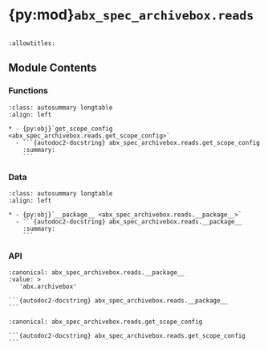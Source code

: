 # {py:mod}`abx_spec_archivebox.reads`

```{py:module} abx_spec_archivebox.reads
```

```{autodoc2-docstring} abx_spec_archivebox.reads
:allowtitles:
```

## Module Contents

### Functions

````{list-table}
:class: autosummary longtable
:align: left

* - {py:obj}`get_scope_config <abx_spec_archivebox.reads.get_scope_config>`
  - ```{autodoc2-docstring} abx_spec_archivebox.reads.get_scope_config
    :summary:
    ```
````

### Data

````{list-table}
:class: autosummary longtable
:align: left

* - {py:obj}`__package__ <abx_spec_archivebox.reads.__package__>`
  - ```{autodoc2-docstring} abx_spec_archivebox.reads.__package__
    :summary:
    ```
````

### API

````{py:data} __package__
:canonical: abx_spec_archivebox.reads.__package__
:value: >
   'abx.archivebox'

```{autodoc2-docstring} abx_spec_archivebox.reads.__package__
```

````

````{py:function} get_scope_config(defaults: benedict.benedict | None = None, persona=None, seed=None, crawl=None, snapshot=None, archiveresult=None, extra_config=None)
:canonical: abx_spec_archivebox.reads.get_scope_config

```{autodoc2-docstring} abx_spec_archivebox.reads.get_scope_config
```
````
